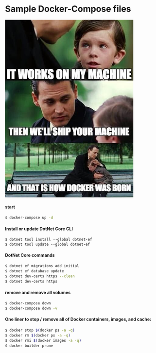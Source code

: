 # Sample Docker-Compose files

![Docker](docker.jpeg)

#### start

```zsh
$ docker-compose up -d
```

#### Install or update DotNet Core CLI

```
$ dotnet tool install --global dotnet-ef
$ dotnet tool update --global dotnet-ef
```

#### DotNet Core commands

```zsh
$ dotnet ef migrations add initial
$ dotnet ef database update
$ dotnet dev-certs https --clean
$ dotnet dev-certs https
```

#### remove and remove all volumes

```zsh
$ docker-compose down
$ docker-compose down -v
```

#### One liner to stop / remove all of Docker containers, images, and cache:

```zsh
$ docker stop $(docker ps -a -q)
$ docker rm $(docker ps -a -q)
$ docker rmi $(docker images -a -q)
$ docker builder prune
```
